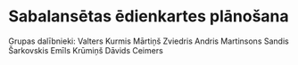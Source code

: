 # Sabalansētas ēdienkartes plānošana
Grupas dalībnieki:
Valters Kurmis
Mārtiņš Zviedris
Andris Martinsons
Sandis Šarkovskis
Emīls Krūmiņš
Dāvids Ceimers
